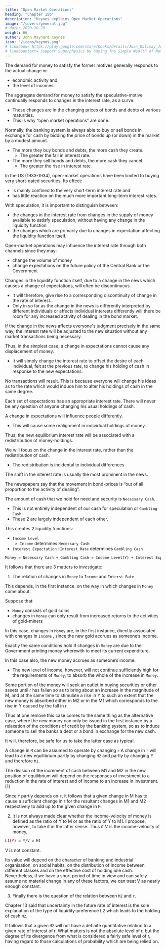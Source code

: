 ```yaml
---
title: "Open Market Operations"
heading: "Chapter 15b"
description: "Keynes explains Open Market Operations"
image: "/covers/general.jpg"
# date: 2020-10-28
weight: 66
author: John Maynard Keynes
icon: "/icons/keynes.png"
# linkbook= https://play.google.com/store/books/details/Juan_Dalisay_Jr_The_Simple_Wealth_of_Nations_by_Ad?id=BjnPDwAAQBAJ
# linkbooktext= Support Superphysics by buying The Simple Wealth of Nations
---
```



The demand for money to satisfy the former motives generally responds to the actual change in:
- economic activity and
- the level of incomes.

The aggregate demand for money to satisfy the speculative-motive continually responds to changes in the interest rate, as a curve. 
- These changes are in the changing prices of bonds and debts of various maturities.
- This is why “open market operations” are done.

Normally, the banking system is always able to buy or sell bonds in exchange for cash by bidding the price of bonds up (or down) in the market by a modest amount.
- The more they buy bonds and debts, the more cash they create.
  - The greater the fall in interest rate.
- The more they sell bonds and debts, the more cash they cancel.
  - The greater the rise in interest rate.

In the US (1933-1934), open-market operations have been limited to buying very short-dated securities. Its effect:
- is mainly confined to the very short-term interest rate and
- has little reaction on the much more important long-term interest rates.

With speculation, it is important to distinguish between:
- the changes in the interest rate from changes in the supply of money available to satisfy speculation, without having any change in the liquidity function
- the changes which are primarily due to changes in expectation affecting the liquidity function itself.

Open-market operations may influence the interest rate through both channels since they may:
- change the volume of money
- change expectations on the future policy of the Central Bank or the Government

Changes in the liquidity function itself, due to a change in the news which causes a change of expectations, will often be discontinuous.
- It will therefore, give rise to a corresponding discontinuity of change in the rate of interest.
- Only in so far as the change in the news is differently interpreted by different individuals or affects individual interests differently will there be room for any increased activity of dealing in the bond market.

If the change in the news affects everyone's judgment precisely in the same way, the interest rate <!-- (as indicated by the prices of bonds and debts) --> will be adjusted <!-- forthwith --> to the new situation without any market transactions being necessary.

Thus, in the simplest case, a change in expectations cannot cause any displacement of money.
- It will simply change the interest rate to offset the desire of each individual, felt at the previous rate, to change his holding of cash in response to the new expectations.

No transactions will result. This is because everyone will change his ideas as to the rate which would induce him to alter his holdings of cash in the same degree.

Each set of expectations has an appropriate interest rate. There will never be any question of anyone changing his usual holdings of cash.

A change in expectations will influence people differently. 
- This will cause some realignment in individual holdings of money.

<!--  different individuals differently by reason partly of differences in environment and the reason for which money is held and partly of differences in knowledge and interpretation of the new situation. -->

Thus, the new equilibrium interest rate will be associated with a redistribution of money-holdings.

We will focus on the change in the interest rate, rather than the redistribution of cash. 
- The redistribution is incidental to individual differences
<!--  whereas the essential phenomenon is that which occurs in the simplest case. -->

The shift in the interest rate is usually the most prominent in the news.

The newspapers say that the movement in bond-prices is “out of all proportion to the activity of dealing”.

<!-- ; — which is as it should be, in view of individuals being much more similar than they are dissimilar in their reaction to news. -->

The amount of cash that we hold for need and security is `Necessary Cash`.
- This is not entirely independent of our cash for speculation or `Gambling Cash`.
- These 2 are largely independent of each other.

<!-- `M1` --> 
 <!-- Ca is the cash for spending and security -->

<!-- `M2` --> <!-- is the cash for speculation -->

This creates 2 liquidity functions: <!--  `L1` and `L2`. -->
- `Income Level`
  - `Income` <!-- `Y` --> determines `Necessary Cash` <!-- `M1` --> 
- `Interest Expectation`
  -`Interest Rate` determines `Gambling Cash`

<!-- - `L1` mainly depends on the level of income.
- `L2` mainly depends on the relation between the current rate of interest and expectation. -->

```bash
Money = Necessary Cash + Gambling Cash = Income Level(Y) + Interest Expectation(Interest Rate)
```
<!-- M = M1 + M2 = L1(Y) + L2(r)  -->

<!-- `L1` is the liquidity function corresponding to an  -->

<!-- `L2` is the liquidity function of the interest rate `r`, which determines `M2`.  -->

It follows that there are 3 matters to investigate:

<!-- 1. the relation of changes in M to Y and r, (ii) what determines the shape of L1, (iii) what determines the shape of L2. -->

1. The relation of changes in `Money` to `Income` <!-- Y --> and `Interst Rate` <!-- r -->

This depends, in the first instance, on the way in which changes in `Money` come about.

Suppose that:
- `Money` consists of gold coins
- changes in `Money` can only result from increased returns to the activities of gold-miners

In this case, changes in `Money` are, in the first instance, directly associated with changes in `Income` <!-- `Y` -->, since the new gold accrues as someone’s income.

Exactly the same conditions hold if changes in `Money` are due to the Government printing money wherewith to meet its current expenditure.

In this case also, the new money accrues as someone’s income.
- The new level of income, however, will not continue sufficiently high for the requirements of <!-- M -->`Money`, to absorb the whole of the increase in `Money`<!-- M -->.

Some portion of the money will seek an outlet in buying securities or other assets until r has fallen so as to bring about an increase in the magnitude of M, and at the same time to stimulate a rise in Y to such an extent that the new money is absorbed either in M2 or in the M1 which corresponds to the rise in Y caused by the fall in r.

Thus at one remove this case comes to the same thing as the alternative case, where the new money can only be issued in the first instance by a relaxation of the conditions of credit by the banking system, so as to induce someone to sell the banks a debt or a bond in exchange for the new cash.

It will, therefore, be safe for us to take the latter case as typical.

A change in `M` can be assumed to operate by changing `r`
A change in `r` will lead to a new equilibrium partly by changing `M2` and partly by changing Y and therefore `M1`.

The division of the increment of cash between M1 and M2 in the new position of equilibrium will depend on the responses of investment to a reduction in the rate of interest and of income to an increase in investment.[1]

Since `Y` partly depends on `r`, it follows that a given change in M has to cause a sufficient change in r for the resultant changes in M1 and M2 respectively to add up to the given change in `M`.


2. It is not always made clear whether the income-velocity of money is defined as the ratio of Y to M or as the ratio of Y to M1. I propose, however, to take it in the latter sense. Thus if V is the income-velocity of money,

```bash
L1(Y) = Y/V = M1
````

V is not constant.

Its value will depend on the character of banking and industrial organisation, on social habits, on the distribution of income between different classes and on the effective cost of holding idle cash.
Nevertheless, if we have a short period of time in view and can safely assume no material change in any of these factors, we can treat V as nearly enough constant.


3. Finally there is the question of the relation between `M2` and `r`.

Chapter 13 said that uncertainty in the future rate of interest is the sole explanation of the type of liquidity-preference L2 which leads to the holding of cash `M2`.

It follows that a given `M2` will not have a definite quantitative relation to a given rate of interest of r.
What matters is not the absolute level of r, but the degree of its divergence from what is considered a fairly safe level of r, having regard to those calculations of probability which are being relied on.



